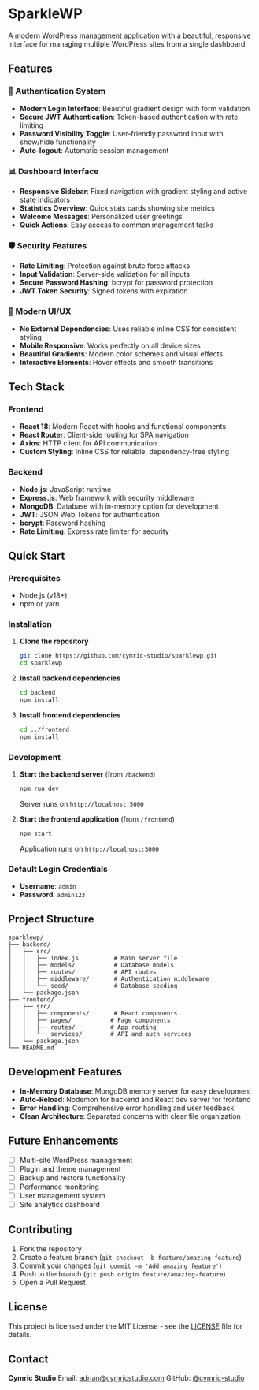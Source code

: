 # SparkleWP

A modern WordPress management application with a beautiful, responsive interface for managing multiple WordPress sites from a single dashboard.

## Features

### 🔐 Authentication System
- **Modern Login Interface**: Beautiful gradient design with form validation
- **Secure JWT Authentication**: Token-based authentication with rate limiting
- **Password Visibility Toggle**: User-friendly password input with show/hide functionality
- **Auto-logout**: Automatic session management

### 📊 Dashboard Interface
- **Responsive Sidebar**: Fixed navigation with gradient styling and active state indicators
- **Statistics Overview**: Quick stats cards showing site metrics
- **Welcome Messages**: Personalized user greetings
- **Quick Actions**: Easy access to common management tasks

### 🛡️ Security Features
- **Rate Limiting**: Protection against brute force attacks
- **Input Validation**: Server-side validation for all inputs
- **Secure Password Hashing**: bcrypt for password protection
- **JWT Token Security**: Signed tokens with expiration

### 🎨 Modern UI/UX
- **No External Dependencies**: Uses reliable inline CSS for consistent styling
- **Mobile Responsive**: Works perfectly on all device sizes
- **Beautiful Gradients**: Modern color schemes and visual effects
- **Interactive Elements**: Hover effects and smooth transitions

## Tech Stack

### Frontend
- **React 18**: Modern React with hooks and functional components
- **React Router**: Client-side routing for SPA navigation
- **Axios**: HTTP client for API communication
- **Custom Styling**: Inline CSS for reliable, dependency-free styling

### Backend
- **Node.js**: JavaScript runtime
- **Express.js**: Web framework with security middleware
- **MongoDB**: Database with in-memory option for development
- **JWT**: JSON Web Tokens for authentication
- **bcrypt**: Password hashing
- **Rate Limiting**: Express rate limiter for security

## Quick Start

### Prerequisites
- Node.js (v18+)
- npm or yarn

### Installation

1. **Clone the repository**
   ```bash
   git clone https://github.com/cymric-studio/sparklewp.git
   cd sparklewp
   ```

2. **Install backend dependencies**
   ```bash
   cd backend
   npm install
   ```

3. **Install frontend dependencies**
   ```bash
   cd ../frontend
   npm install
   ```

### Development

1. **Start the backend server** (from `/backend`)
   ```bash
   npm run dev
   ```
   Server runs on `http://localhost:5000`

2. **Start the frontend application** (from `/frontend`)
   ```bash
   npm start
   ```
   Application runs on `http://localhost:3000`

### Default Login Credentials
- **Username**: `admin`
- **Password**: `admin123`

## Project Structure

```
sparklewp/
├── backend/
│   ├── src/
│   │   ├── index.js          # Main server file
│   │   ├── models/           # Database models
│   │   ├── routes/           # API routes
│   │   ├── middleware/       # Authentication middleware
│   │   └── seed/             # Database seeding
│   └── package.json
├── frontend/
│   ├── src/
│   │   ├── components/       # React components
│   │   ├── pages/           # Page components
│   │   ├── routes/          # App routing
│   │   └── services/        # API and auth services
│   └── package.json
└── README.md
```

## Development Features

- **In-Memory Database**: MongoDB memory server for easy development
- **Auto-Reload**: Nodemon for backend and React dev server for frontend
- **Error Handling**: Comprehensive error handling and user feedback
- **Clean Architecture**: Separated concerns with clear file organization

## Future Enhancements

- [ ] Multi-site WordPress management
- [ ] Plugin and theme management
- [ ] Backup and restore functionality
- [ ] Performance monitoring
- [ ] User management system
- [ ] Site analytics dashboard

## Contributing

1. Fork the repository
2. Create a feature branch (`git checkout -b feature/amazing-feature`)
3. Commit your changes (`git commit -m 'Add amazing feature'`)
4. Push to the branch (`git push origin feature/amazing-feature`)
5. Open a Pull Request

## License

This project is licensed under the MIT License - see the [LICENSE](LICENSE) file for details.

## Contact

**Cymric Studio**
Email: adrian@cymricstudio.com
GitHub: [@cymric-studio](https://github.com/cymric-studio)
